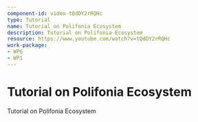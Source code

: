 ```yaml
---
component-id: video-tQdDY2rRQHc
type: Tutorial
name: Tutorial on Polifonia Ecosystem
description: Tutorial on Polifonia Ecosystem
resource: https://www.youtube.com/watch?v=tQdDY2rRQHc
work-package:
- WP6
- WP1
---
```


# Tutorial on Polifonia Ecosystem

Tutorial on Polifonia Ecosystem

